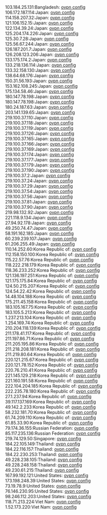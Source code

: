 103.184.25.131:Bangladesh: [ovpn config](vpn/103_184_25_131.ovpn)  
106.172.187.114:Japan: [ovpn config](vpn/106_172_187_114.ovpn)  
114.158.207.32:Japan: [ovpn config](vpn/114_158_207_32.ovpn)  
121.106.152.15:Japan: [ovpn config](vpn/121_106_152_15.ovpn)  
122.134.39.24:Japan: [ovpn config](vpn/122_134_39_24.ovpn)  
125.204.174.226:Japan: [ovpn config](vpn/125_204_174_226.ovpn)  
125.30.7.28:Japan: [ovpn config](vpn/125_30_7_28.ovpn)  
125.56.67.244:Japan: [ovpn config](vpn/125_56_67_244.ovpn)  
126.187.201.7:Japan: [ovpn config](vpn/126_187_201_7.ovpn)  
126.208.123.206:Japan: [ovpn config](vpn/126_208_123_206.ovpn)  
133.175.174.2:Japan: [ovpn config](vpn/133_175_174_2.ovpn)  
133.218.136.114:Japan: [ovpn config](vpn/133_218_136_114.ovpn)  
133.32.158.130:Japan: [ovpn config](vpn/133_32_158_130.ovpn)  
138.64.68.176:Japan: [ovpn config](vpn/138_64_68_176.ovpn)  
150.31.56.193:Japan: [ovpn config](vpn/150_31_56_193.ovpn)  
153.162.108.245:Japan: [ovpn config](vpn/153_162_108_245.ovpn)  
175.134.58.46:Japan: [ovpn config](vpn/175_134_58_46.ovpn)  
180.147.78.198:Japan: [ovpn config](vpn/180_147_78_198.ovpn)  
180.147.78.198:Japan: [ovpn config](vpn/180_147_78_198.ovpn)  
180.24.187.63:Japan: [ovpn config](vpn/180_24_187_63.ovpn)  
203.141.139.65:Japan: [ovpn config](vpn/203_141_139_65.ovpn)  
219.100.37.110:Japan: [ovpn config](vpn/219_100_37_110.ovpn)  
219.100.37.118:Japan: [ovpn config](vpn/219_100_37_118.ovpn)  
219.100.37.119:Japan: [ovpn config](vpn/219_100_37_119.ovpn)  
219.100.37.126:Japan: [ovpn config](vpn/219_100_37_126.ovpn)  
219.100.37.165:Japan: [ovpn config](vpn/219_100_37_165.ovpn)  
219.100.37.166:Japan: [ovpn config](vpn/219_100_37_166.ovpn)  
219.100.37.169:Japan: [ovpn config](vpn/219_100_37_169.ovpn)  
219.100.37.174:Japan: [ovpn config](vpn/219_100_37_174.ovpn)  
219.100.37.177:Japan: [ovpn config](vpn/219_100_37_177.ovpn)  
219.100.37.179:Japan: [ovpn config](vpn/219_100_37_179.ovpn)  
219.100.37.190:Japan: [ovpn config](vpn/219_100_37_190.ovpn)  
219.100.37.2:Japan: [ovpn config](vpn/219_100_37_2.ovpn)  
219.100.37.24:Japan: [ovpn config](vpn/219_100_37_24.ovpn)  
219.100.37.29:Japan: [ovpn config](vpn/219_100_37_29.ovpn)  
219.100.37.54:Japan: [ovpn config](vpn/219_100_37_54.ovpn)  
219.100.37.56:Japan: [ovpn config](vpn/219_100_37_56.ovpn)  
219.100.37.81:Japan: [ovpn config](vpn/219_100_37_81.ovpn)  
219.100.37.90:Japan: [ovpn config](vpn/219_100_37_90.ovpn)  
219.98.132.92:Japan: [ovpn config](vpn/219_98_132_92.ovpn)  
221.118.9.134:Japan: [ovpn config](vpn/221_118_9_134.ovpn)  
27.94.92.178:Japan: [ovpn config](vpn/27_94_92_178.ovpn)  
49.250.74.47:Japan: [ovpn config](vpn/49_250_74_47.ovpn)  
58.191.162.185:Japan: [ovpn config](vpn/58_191_162_185.ovpn)  
60.239.239.107:Japan: [ovpn config](vpn/60_239_239_107.ovpn)  
61.206.255.49:Japan: [ovpn config](vpn/61_206_255_49.ovpn)  
110.14.252.60:Korea Republic of: [ovpn config](vpn/110_14_252_60.ovpn)  
112.158.150.100:Korea Republic of: [ovpn config](vpn/112_158_150_100.ovpn)  
115.22.57.76:Korea Republic of: [ovpn config](vpn/115_22_57_76.ovpn)  
118.222.218.179:Korea Republic of: [ovpn config](vpn/118_222_218_179.ovpn)  
118.36.233.252:Korea Republic of: [ovpn config](vpn/118_36_233_252.ovpn)  
121.136.197.251:Korea Republic of: [ovpn config](vpn/121_136_197_251.ovpn)  
121.175.175.84:Korea Republic of: [ovpn config](vpn/121_175_175_84.ovpn)  
124.50.215.207:Korea Republic of: [ovpn config](vpn/124_50_215_207.ovpn)  
124.54.22.42:Korea Republic of: [ovpn config](vpn/124_54_22_42.ovpn)  
14.48.104.188:Korea Republic of: [ovpn config](vpn/14_48_104_188.ovpn)  
175.211.45.158:Korea Republic of: [ovpn config](vpn/175_211_45_158.ovpn)  
183.105.167.75:Korea Republic of: [ovpn config](vpn/183_105_167_75.ovpn)  
183.105.5.213:Korea Republic of: [ovpn config](vpn/183_105_5_213.ovpn)  
1.237.213.104:Korea Republic of: [ovpn config](vpn/1_237_213_104.ovpn)  
1.254.169.74:Korea Republic of: [ovpn config](vpn/1_254_169_74.ovpn)  
210.204.118.139:Korea Republic of: [ovpn config](vpn/210_204_118_139.ovpn)  
211.178.41.117:Korea Republic of: [ovpn config](vpn/211_178_41_117.ovpn)  
211.197.86.71:Korea Republic of: [ovpn config](vpn/211_197_86_71.ovpn)  
211.205.195.86:Korea Republic of: [ovpn config](vpn/211_205_195_86.ovpn)  
211.218.208.181:Korea Republic of: [ovpn config](vpn/211_218_208_181.ovpn)  
211.219.80.64:Korea Republic of: [ovpn config](vpn/211_219_80_64.ovpn)  
220.121.215.67:Korea Republic of: [ovpn config](vpn/220_121_215_67.ovpn)  
220.121.78.152:Korea Republic of: [ovpn config](vpn/220_121_78_152.ovpn)  
220.76.210.41:Korea Republic of: [ovpn config](vpn/220_76_210_41.ovpn)  
221.145.129.218:Korea Republic of: [ovpn config](vpn/221_145_129_218.ovpn)  
221.160.191.58:Korea Republic of: [ovpn config](vpn/221_160_191_58.ovpn)  
222.104.204.185:Korea Republic of: [ovpn config](vpn/222_104_204_185.ovpn)  
222.235.78.180:Korea Republic of: [ovpn config](vpn/222_235_78_180.ovpn)  
27.1.237.94:Korea Republic of: [ovpn config](vpn/27_1_237_94.ovpn)  
39.117.137.169:Korea Republic of: [ovpn config](vpn/39_117_137_169.ovpn)  
49.142.2.233:Korea Republic of: [ovpn config](vpn/49_142_2_233.ovpn)  
58.232.181.70:Korea Republic of: [ovpn config](vpn/58_232_181_70.ovpn)  
61.74.209.110:Korea Republic of: [ovpn config](vpn/61_74_209_110.ovpn)  
61.85.33.90:Korea Republic of: [ovpn config](vpn/61_85_33_90.ovpn)  
79.174.36.155:Russian Federation: [ovpn config](vpn/79_174_36_155.ovpn)  
85.117.235.136:Russian Federation: [ovpn config](vpn/85_117_235_136.ovpn)  
219.74.129.50:Singapore: [ovpn config](vpn/219_74_129_50.ovpn)  
184.22.105.149:Thailand: [ovpn config](vpn/184_22_105_149.ovpn)  
184.22.116.157:Thailand: [ovpn config](vpn/184_22_116_157.ovpn)  
184.22.230.253:Thailand: [ovpn config](vpn/184_22_230_253.ovpn)  
49.228.238.105:Thailand: [ovpn config](vpn/49_228_238_105.ovpn)  
49.228.248.158:Thailand: [ovpn config](vpn/49_228_248_158.ovpn)  
49.230.61.215:Thailand: [ovpn config](vpn/49_230_61_215.ovpn)  
167.99.192.121:United States: [ovpn config](vpn/167_99_192_121.ovpn)  
173.198.248.39:United States: [ovpn config](vpn/173_198_248_39.ovpn)  
73.19.78.9:United States: [ovpn config](vpn/73_19_78_9.ovpn)  
76.146.230.95:United States: [ovpn config](vpn/76_146_230_95.ovpn)  
98.246.112.203:United States: [ovpn config](vpn/98_246_112_203.ovpn)  
118.71.213.224:Viet Nam: [ovpn config](vpn/118_71_213_224.ovpn)  
1.52.173.220:Viet Nam: [ovpn config](vpn/1_52_173_220.ovpn)  
